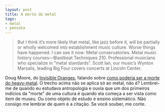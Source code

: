 ```yaml
---
layout: post
title: A morte do metal
tags:
- metal
- pensata
---
```

  
> But I think it’s more likely that metal, like jazz before it, will be partially or wholly welcomed into establishment music culture. Worse things have happened. I can see it now: Metal conservatories. Metal music history courses—Blastbeat Techniques 210. Professional musicians who specialize in “metal standards”. Scott Ian, our music’s Wynton Marsalis, leading Big Four covers concerts at Lincoln Center.

Doug Moore, do [Invisible Oranges](http://www.invisibleoranges.com), falando sobre [como poderia ser a morte do heavy-metal](http://www.invisibleoranges.com/2012/10/when-will-metal-die/). O trecho acima não se aplica só ao metal, não é? Lembrei-me de quando eu estudava antropologia e ouvia que um dos primeiros indícios da "morte" de uma cultura é quando ela começa a ser vista como item de museu. Ou como objeto de estudo e ensino sistemático. Não consigo me lembrar de quem é a citação. Se você souber, me conte.

